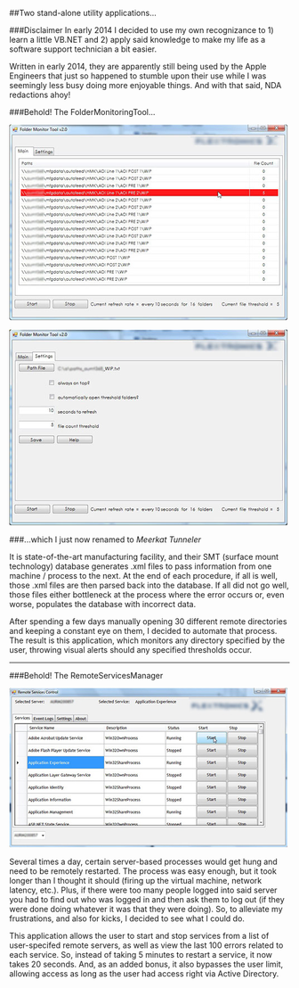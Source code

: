 ##Two stand-alone utility applications...

###Disclaimer
In early 2014 I decided to use my own recognizance to 1) learn a little VB.NET and 2) apply said knowledge to make my life as a software support technician a bit easier.

Written in early 2014, they are apparently still being used by the Apple Engineers that just so happened to stumble upon their use while I was seemingly less busy doing more enjoyable things.  And with that said, NDA redactions ahoy!

###Behold! The FolderMonitoringTool...

![](images/FolderMonitoringTool_main.jpg)

![](images/FolderMonitoringTool_options.jpg)

###...which I just now renamed to *Meerkat Tunneler*

It is state-of-the-art manufacturing facility, and their SMT (surface mount technology) database generates .xml files to pass information from one machine / process to the next.  At the end of each procedure, if all is well, those .xml files are then parsed back into the database. If all did not go well, those files either bottleneck at the process where the error occurs or, even worse, populates the database with incorrect data.

After spending a few days manually opening 30 different remote directories and keeping a constant eye on them, I decided to automate that process. The result is this application, which monitors any directory specified by the user, throwing visual alerts should any specified thresholds occur.

---

###Behold! The RemoteServicesManager

![](images/RemoteServicesControl.jpg)

Several times a day, certain server-based processes would get hung and need to be remotely restarted.  The process was easy enough, but it took longer than I thought it should (firing up the virtual machine, network latency, etc.).  Plus, if there were too many people logged into said server you had to find out who was logged in and then ask them to log out (if they were done doing whatever it was that they were doing).  So, to alleviate my frustrations, and also for kicks, I decided to see what I could do.

This application allows the user to start and stop services from a list of user-specifed remote servers, as well as view the last 100 errors related to each service.  So, instead of taking 5 minutes to restart a service, it now takes 20 seconds.  And, as an added bonus, it also bypasses the user limit, allowing access as long as the user had access right via Active Directory.

